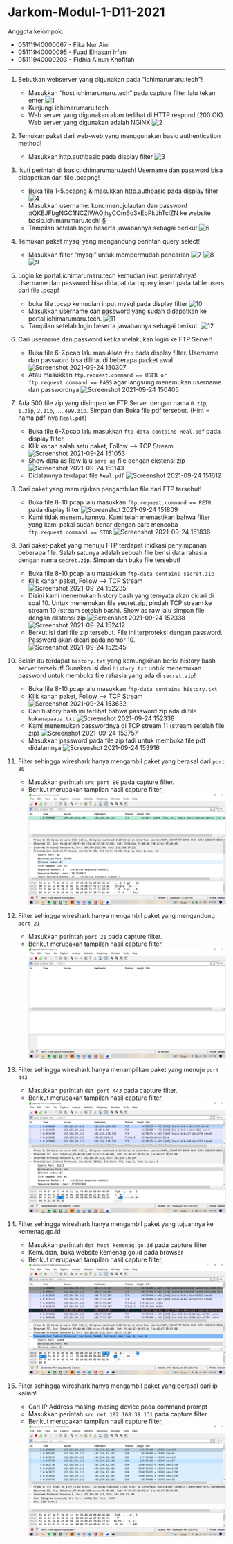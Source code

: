# Jarkom-Modul-1-D11-2021

Anggota kelompok:
- 05111940000067 - Fika Nur Aini
- 05111940000095 - Fuad Elhasan Irfani
- 05111940000203 - Fidhia Ainun Khofifah
---
1. Sebutkan webserver yang digunakan pada "ichimarumaru.tech"!
   - Masukkan “host ichimarumaru.tech” pada capture filter lalu tekan enter
   ![1](https://user-images.githubusercontent.com/68769284/134758038-bb255f50-1a64-4d39-9673-cabdf1f80493.JPG)
   - Kunjungi ichimarumaru.tech
   - Web server yang digunakan akan terlihat di HTTP respond (200 OK). Web server yang digunakan adalah NGINX
   ![2](https://user-images.githubusercontent.com/68769284/134758156-d35e5428-8998-433a-a940-8d4fe7d51d0c.JPG)

2. Temukan paket dari web-web yang menggunakan basic authentication method!
   - Masukkan http.authbasic pada display filter
   ![3](https://user-images.githubusercontent.com/68769284/134758211-7c29566f-fd5d-4ae4-bd2a-060c74949017.JPG)

3. Ikuti perintah di basic.ichimarumaru.tech! Username dan password bisa didapatkan dari file .pcapng!
   - Buka file 1-5.pcapng & masukkan http.authbasic pada display filter
   ![4](https://user-images.githubusercontent.com/68769284/134758256-338ac8d2-47da-4817-abd7-565b39ea2f8b.JPG)
   - Masukkan username: kuncimenujulautan dan password :tQKEJFbgNGC1NCZlWAOjhyCOm6o3xEbPkJhTciZN ke website basic.ichimarumaru.tech!
   [5](https://user-images.githubusercontent.com/68769284/134758311-767b099e-b2b8-4143-9c77-b1e1f0dbae22.JPG)
   - Tampilan setelah login beserta jawabannya sebagai berikut
   ![6](https://user-images.githubusercontent.com/68769284/134758343-8026955a-790d-4aa6-ba41-002e476cc446.JPG)

4. Temukan paket mysql yang mengandung perintah query select!
   - Masukkan filter “mysql”  untuk mempermudah pencarian
   ![7](https://user-images.githubusercontent.com/68769284/134758394-a882d273-95d6-4ab0-8fa2-4a6b353dbaf6.JPG)
   ![8](https://user-images.githubusercontent.com/68769284/134758403-63a099b6-f3ad-42ab-a3bb-d881aca9f69f.JPG)
   ![9](https://user-images.githubusercontent.com/68769284/134758408-23b55370-027c-484a-90a7-4a4da68a8e52.JPG)

5. Login ke portal.ichimarumaru.tech kemudian ikuti perintahnya! Username dan password bisa didapat dari query insert pada table users dari file .pcap!
   - buka file .pcap kemudian input mysql pada display filter
   ![10](https://user-images.githubusercontent.com/68769284/134758441-2c3f102a-2893-4022-a57b-271f22d8708e.JPG)
   - Masukkan username dan password yang sudah didapatkan ke portal.ichimarumaru.tech.
   ![11](https://user-images.githubusercontent.com/68769284/134758490-8603694d-1130-453e-818b-e76c547f0558.JPG)   
   - Tampilan setelah login beserta jawabannya sebagai berikut.
   ![12](https://user-images.githubusercontent.com/68769284/134758480-629defff-58ba-4903-8bd5-7b9a21e4bbc8.JPG)

6. Cari username dan password ketika melakukan login ke FTP Server!
    - Buka file 6-7.pcap lalu masukkan ```ftp``` pada display filter. Username dan password bisa dilihat di beberapa packet awal
    ![Screenshot 2021-09-24 150307](https://user-images.githubusercontent.com/73324192/134640471-4543e197-2e95-4c47-90a1-8c03c90f61ca.png)
    - Atau masukkan ```ftp.request.command == USER or ftp.request.command == PASS``` agar langsung menemukan username dan passwordnya
    ![Screenshot 2021-09-24 150405](https://user-images.githubusercontent.com/73324192/134640555-8b55753d-0bc8-404e-b257-1e50ecbca449.png)

7. Ada 500 file zip yang disimpan ke FTP Server dengan nama ```0.zip```, ```1.zip```, ```2.zip```, ..., ```499.zip```. Simpan dan Buka file pdf tersebut. (Hint = nama pdf-nya ```Real.pdf```)
    - Buka file 6-7.pcap lalu masukkan ```ftp-data contains Real.pdf``` pada display filter
    - Klik kanan salah satu paket, Follow --> TCP Stream
    ![Screenshot 2021-09-24 151053](https://user-images.githubusercontent.com/73324192/134641188-86cca697-0e3d-4cc0-aa6d-949dd6786c3a.png)
    - Show data as Raw lalu ```save as``` file dengan ekstensi zip
    ![Screenshot 2021-09-24 151143](https://user-images.githubusercontent.com/73324192/134641261-c5338585-fc91-49bc-bdbf-2e6fe70695fb.png)
    - Didalamnya terdapat file ```Real.pdf```
    ![Screenshot 2021-09-24 151612](https://user-images.githubusercontent.com/73324192/134641786-a347a6e8-faf4-4853-914f-5cf2b97be364.png)

8. Cari paket yang menunjukan pengambilan file dari FTP tersebut!
    - Buka file 8-10.pcap lalu masukkan ```ftp.request.command == RETR``` pada display filter
    ![Screenshot 2021-09-24 151809](https://user-images.githubusercontent.com/73324192/134642363-25221e2c-0bfa-45bf-b458-05a2a09f0e3c.png)
    - Kami tidak menemukannya. Kami telah memastikan bahwa filter yang kami pakai sudah benar dengan cara mencoba ```ftp.request.command == STOR```
    ![Screenshot 2021-09-24 151836](https://user-images.githubusercontent.com/73324192/134642386-6d5ec76c-0d9e-4295-9904-c3259786d44c.png)

9. Dari paket-paket yang menuju FTP terdapat inidkasi penyimpanan beberapa file. Salah satunya adalah sebuah file berisi data rahasia dengan nama ```secret.zip```. Simpan dan buka file tersebut!
    - Buka file 8-10.pcap lalu masukkan ```ftp-data contains secret.zip```
    - Klik kanan paket, Follow --> TCP Stream
    ![Screenshot 2021-09-24 152235](https://user-images.githubusercontent.com/73324192/134643764-c3403029-12fc-42f5-83d1-c333624e112a.png)
    - Disini kami menemukan history bash yang ternyata akan dicari di soal 10. Untuk menemukan file secret.zip, pindah TCP stream ke stream 10 (stream setelah bash). Show as raw lalu simpan file dengan ekstensi zip
    ![Screenshot 2021-09-24 152338](https://user-images.githubusercontent.com/73324192/134643867-6a217aae-b16b-4c4a-9985-2082684857d8.png)
    ![Screenshot 2021-09-24 152412](https://user-images.githubusercontent.com/73324192/134643915-14a9072f-f87e-4f2f-957b-74e04f4f5bdc.png)
    - Berkut isi dari file zip tersebut. File ini terproteksi dengan password. Password akan dicari pada nomor 10.
    ![Screenshot 2021-09-24 152545](https://user-images.githubusercontent.com/73324192/134644170-4a42336c-ff6d-434f-947a-acb46f6b32b2.png)

10. Selain itu terdapat ```history.txt``` yang kemungkinan berisi history bash server tersebut! Gunakan isi dari ```history.txt``` untuk menemukan password untuk membuka file rahasia yang ada di ```secret.zip```!
    - Buka file 8-10.pcap lalu masukkan ```ftp-data contains history.txt```
    - Klik kanan paket, Follow --> TCP Stream
    ![Screenshot 2021-09-24 153632](https://user-images.githubusercontent.com/73324192/134645081-5076ab0c-54ba-40c9-976e-f5aa14f660cf.png)
    - Dari history bash ini terlihat bahwa password zip ada di file ```bukanapaapa.txt```
    ![Screenshot 2021-09-24 152338](https://user-images.githubusercontent.com/73324192/134643867-6a217aae-b16b-4c4a-9985-2082684857d8.png)
    - Kami menemukan passwordnya di TCP stream 11 (stream setelah file zip)
    ![Screenshot 2021-09-24 153757](https://user-images.githubusercontent.com/73324192/134645171-58c4c42b-0bde-434e-ac41-43dea934f259.png)
    - Masukkan password pada file zip tadi untuk membuka file pdf didalamnya
    ![Screenshot 2021-09-24 153916](https://user-images.githubusercontent.com/73324192/134645190-c87aea61-83ce-44fa-aa4a-1b1d21a51589.png)

11. Filter sehingga wireshark hanya mengambil paket yang berasal dari ```port 80```
    - Masukkan perintah ```src port 80``` pada capture filter.
    - Berikut merupakan tampilan hasil capture filter,
      ![11](https://github.com/feilvan/Jarkom-Modul-1-D11-2021/blob/3adcfb7592365574531d87821230f29eee5faffa/11.png)
      
12. Filter sehingga wireshark hanya mengambil paket yang mengandung ```port 21```
    - Masukkan perintah ```port 21``` pada capture filter.
    - Berikut merupakan tampilan hasil capture filter,
      ![12](https://github.com/feilvan/Jarkom-Modul-1-D11-2021/blob/3adcfb7592365574531d87821230f29eee5faffa/12.png)

13. Filter sehingga wireshark hanya menampilkan paket yang menuju ```port 443```
    - Masukkan perintah ```dst port 443``` pada capture filter.
    - Berikut merupakan tampilan hasil capture filter,
      ![13](https://github.com/feilvan/Jarkom-Modul-1-D11-2021/blob/3adcfb7592365574531d87821230f29eee5faffa/13.png)

14. Filter sehingga wireshark hanya mengambil paket yang tujuannya ke kemenag.go.id
    - Masukkan perintah ```dst host kemenag.go.id``` pada capture filter
    - Kemudian, buka website kemenag.go.id pada browser
    - Berikut merupakan tampilan hasil capture filter,
      ![14](https://github.com/feilvan/Jarkom-Modul-1-D11-2021/blob/3adcfb7592365574531d87821230f29eee5faffa/14.png)

15. Filter sehingga wireshark hanya mengambil paket yang berasal dari ip kalian!
    - Cari IP Address masing-masing device pada command prompt
    - Masukkan perintah ```src net 192.168.39.131``` pada capture filter
    - Berikut merupakan tampilan hasil capture filter,
      ![15](https://github.com/feilvan/Jarkom-Modul-1-D11-2021/blob/3adcfb7592365574531d87821230f29eee5faffa/15.png)
